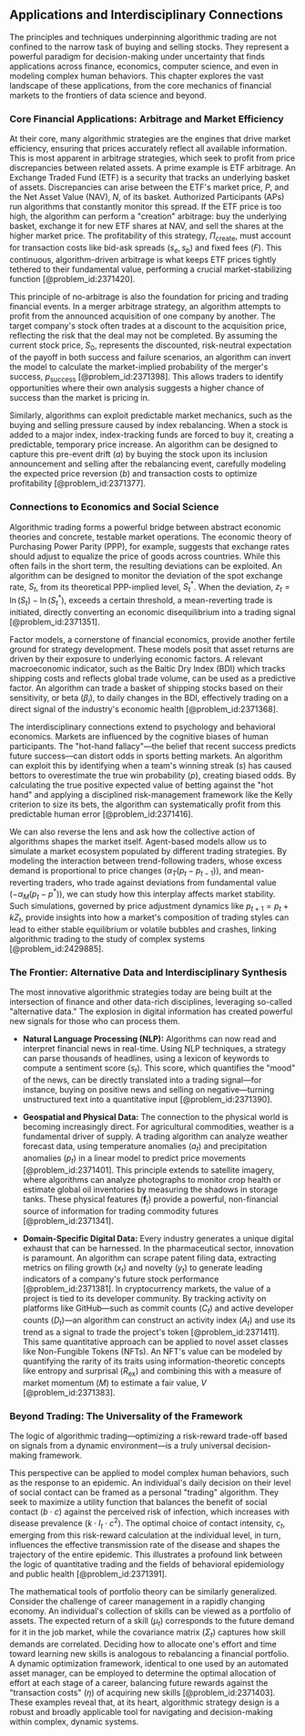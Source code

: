 ## Applications and Interdisciplinary Connections

The principles and techniques underpinning algorithmic trading are not confined to the narrow task of buying and selling stocks. They represent a powerful paradigm for decision-making under uncertainty that finds applications across finance, economics, computer science, and even in modeling complex human behaviors. This chapter explores the vast landscape of these applications, from the core mechanics of financial markets to the frontiers of data science and beyond.

### Core Financial Applications: Arbitrage and Market Efficiency

At their core, many algorithmic strategies are the engines that drive market efficiency, ensuring that prices accurately reflect all available information. This is most apparent in arbitrage strategies, which seek to profit from price discrepancies between related assets. A prime example is ETF arbitrage. An Exchange Traded Fund (ETF) is a security that tracks an underlying basket of assets. Discrepancies can arise between the ETF's market price, $P$, and the Net Asset Value (NAV), $N$, of its basket. Authorized Participants (APs) run algorithms that constantly monitor this spread. If the ETF price is too high, the algorithm can perform a "creation" arbitrage: buy the underlying basket, exchange it for new ETF shares at NAV, and sell the shares at the higher market price. The profitability of this strategy, $\Pi_{\text{create}}$, must account for transaction costs like bid-ask spreads ($s_e, s_b$) and fixed fees ($F$). This continuous, algorithm-driven arbitrage is what keeps ETF prices tightly tethered to their fundamental value, performing a crucial market-stabilizing function [@problem_id:2371420].

This principle of no-arbitrage is also the foundation for pricing and trading financial events. In a merger arbitrage strategy, an algorithm attempts to profit from the announced acquisition of one company by another. The target company's stock often trades at a discount to the acquisition price, reflecting the risk that the deal may not be completed. By assuming the current stock price, $S_0$, represents the discounted, risk-neutral expectation of the payoff in both success and failure scenarios, an algorithm can invert the model to calculate the market-implied probability of the merger's success, $p_{\text{success}}$ [@problem_id:2371398]. This allows traders to identify opportunities where their own analysis suggests a higher chance of success than the market is pricing in.

Similarly, algorithms can exploit predictable market mechanics, such as the buying and selling pressure caused by index rebalancing. When a stock is added to a major index, index-tracking funds are forced to buy it, creating a predictable, temporary price increase. An algorithm can be designed to capture this pre-event drift ($a$) by buying the stock upon its inclusion announcement and selling after the rebalancing event, carefully modeling the expected price reversion ($b$) and transaction costs to optimize profitability [@problem_id:2371377].

### Connections to Economics and Social Science

Algorithmic trading forms a powerful bridge between abstract economic theories and concrete, testable market operations. The economic theory of Purchasing Power Parity (PPP), for example, suggests that exchange rates should adjust to equalize the price of goods across countries. While this often fails in the short term, the resulting deviations can be exploited. An algorithm can be designed to monitor the deviation of the spot exchange rate, $S_t$, from its theoretical PPP-implied level, $S^{\ast}_t$. When the deviation, $z_t = \ln(S_t) - \ln(S^{\ast}_t)$, exceeds a certain threshold, a mean-reverting trade is initiated, directly converting an economic disequilibrium into a trading signal [@problem_id:2371351].

Factor models, a cornerstone of financial economics, provide another fertile ground for strategy development. These models posit that asset returns are driven by their exposure to underlying economic factors. A relevant macroeconomic indicator, such as the Baltic Dry Index (BDI) which tracks shipping costs and reflects global trade volume, can be used as a predictive factor. An algorithm can trade a basket of shipping stocks based on their sensitivity, or beta ($\beta_i$), to daily changes in the BDI, effectively trading on a direct signal of the industry's economic health [@problem_id:2371368].

The interdisciplinary connections extend to psychology and behavioral economics. Markets are influenced by the cognitive biases of human participants. The "hot-hand fallacy"—the belief that recent success predicts future success—can distort odds in sports betting markets. An algorithm can exploit this by identifying when a team's winning streak ($s$) has caused bettors to overestimate the true win probability ($p$), creating biased odds. By calculating the true positive expected value of betting against the "hot hand" and applying a disciplined risk-management framework like the Kelly criterion to size its bets, the algorithm can systematically profit from this predictable human error [@problem_id:2371416].

We can also reverse the lens and ask how the collective action of algorithms shapes the market itself. Agent-based models allow us to simulate a market ecosystem populated by different trading strategies. By modeling the interaction between trend-following traders, whose excess demand is proportional to price changes ($\alpha_T(p_t - p_{t-1})$), and mean-reverting traders, who trade against deviations from fundamental value ($-\alpha_M(p_t - p^{\ast})$), we can study how this interplay affects market stability. Such simulations, governed by price adjustment dynamics like $p_{t+1} = p_{t} + kZ_t$, provide insights into how a market's composition of trading styles can lead to either stable equilibrium or volatile bubbles and crashes, linking algorithmic trading to the study of complex systems [@problem_id:2429885].

### The Frontier: Alternative Data and Interdisciplinary Synthesis

The most innovative algorithmic strategies today are being built at the intersection of finance and other data-rich disciplines, leveraging so-called "alternative data." The explosion in digital information has created powerful new signals for those who can process them.

- **Natural Language Processing (NLP):** Algorithms can now read and interpret financial news in real-time. Using NLP techniques, a strategy can parse thousands of headlines, using a lexicon of keywords to compute a sentiment score ($s_t$). This score, which quantifies the "mood" of the news, can be directly translated into a trading signal—for instance, buying on positive news and selling on negative—turning unstructured text into a quantitative input [@problem_id:2371390].

- **Geospatial and Physical Data:** The connection to the physical world is becoming increasingly direct. For agricultural commodities, weather is a fundamental driver of supply. A trading algorithm can analyze weather forecast data, using temperature anomalies ($a_t$) and precipitation anomalies ($p_t$) in a linear model to predict price movements [@problem_id:2371401]. This principle extends to satellite imagery, where algorithms can analyze photographs to monitor crop health or estimate global oil inventories by measuring the shadows in storage tanks. These physical features ($\mathbf{f}_t$) provide a powerful, non-financial source of information for trading commodity futures [@problem_id:2371341].

- **Domain-Specific Digital Data:** Every industry generates a unique digital exhaust that can be harnessed. In the pharmaceutical sector, innovation is paramount. An algorithm can scrape patent filing data, extracting metrics on filing growth ($x_t$) and novelty ($y_t$) to generate leading indicators of a company's future stock performance [@problem_id:2371381]. In cryptocurrency markets, the value of a project is tied to its developer community. By tracking activity on platforms like GitHub—such as commit counts ($C_t$) and active developer counts ($D_t$)—an algorithm can construct an activity index ($A_t$) and use its trend as a signal to trade the project's token [@problem_id:2371411]. This same quantitative approach can be applied to novel asset classes like Non-Fungible Tokens (NFTs). An NFT's value can be modeled by quantifying the rarity of its traits using information-theoretic concepts like entropy and surprisal ($R_{\text{ex}}$) and combining this with a measure of market momentum ($M$) to estimate a fair value, $V$ [@problem_id:2371383].

### Beyond Trading: The Universality of the Framework

The logic of algorithmic trading—optimizing a risk-reward trade-off based on signals from a dynamic environment—is a truly universal decision-making framework.

This perspective can be applied to model complex human behaviors, such as the response to an epidemic. An individual's daily decision on their level of social contact can be framed as a personal "trading" algorithm. They seek to maximize a utility function that balances the benefit of social contact ($b \cdot c$) against the perceived risk of infection, which increases with disease prevalence ($k \cdot I_t \cdot c^2$). The optimal choice of contact intensity, $c_t$, emerging from this risk-reward calculation at the individual level, in turn, influences the effective transmission rate of the disease and shapes the trajectory of the entire epidemic. This illustrates a profound link between the logic of quantitative trading and the fields of behavioral epidemiology and public health [@problem_id:2371391].

The mathematical tools of portfolio theory can be similarly generalized. Consider the challenge of career management in a rapidly changing economy. An individual's collection of skills can be viewed as a portfolio of assets. The expected return of a skill ($\mu_t$) corresponds to the future demand for it in the job market, while the covariance matrix ($\Sigma_t$) captures how skill demands are correlated. Deciding how to allocate one's effort and time toward learning new skills is analogous to rebalancing a financial portfolio. A dynamic optimization framework, identical to one used by an automated asset manager, can be employed to determine the optimal allocation of effort at each stage of a career, balancing future rewards against the "transaction costs" ($\eta$) of acquiring new skills [@problem_id:2371403]. These examples reveal that, at its heart, algorithmic strategy design is a robust and broadly applicable tool for navigating and decision-making within complex, dynamic systems.